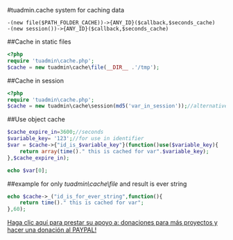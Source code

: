#tuadmin.cache
system for caching data

    -(new file($PATH_FOLDER_CACHE))->{ANY_ID}($callback,$seconds_cache)
    -(new session())->{ANY_ID}($callback,$seconds_cache)
##Cache in static files
```php
<?php
require 'tuadmin\cache.php';
$cache = new tuadmin\cache\file(__DIR__ .'/tmp');
```

##Cache in session
```php
<?php
require 'tuadmin\cache.php';
$cache = new tuadmin\cache\session(md5('var_in_session'));//alternative for name ,cache in $__SESSION[md5('var_in_session')]
```
##Use object cache


```php
$cache_expire_in=3600;//seconds
$variable_key= '123';//for use in identifier
$var = $cache->{"id_is_$variable_key"}(function()use($variable_key){
	return array(time()." this is cached for var".$variable_key);
},$cache_expire_in);

echo $var[0];
```
##example for only *tuadmin\cache\file* and result is ever string

```php
echo $cache->_("id_is_for_ever_string",function(){
	return time()." this is cached for var";
},60);
```

[Haga clic aquí para prestar su apoyo a: donaciones para más proyectos y hacer una donación al PAYPAL!](https://paypal.me/pools/c/87BTML2gwr)

